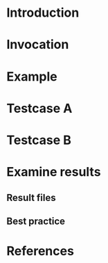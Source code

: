 # Introduction

# Invocation

# Example

# Testcase A

# Testcase B

# Examine results

## Result files

## Best practice

# References
